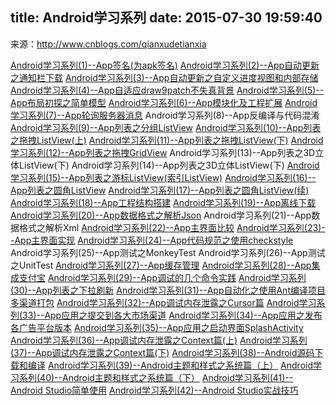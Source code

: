 title: Android学习系列
date: 2015-07-30 19:59:40
---

来源：http://www.cnblogs.com/qianxudetianxia

[Android学习系列(1)--App签名(为apk签名)](http://www.cnblogs.com/qianxudetianxia/archive/2011/04/09/2010468.html)
[Android学习系列(2)--App自动更新之通知栏下载](http://www.cnblogs.com/qianxudetianxia/archive/2011/04/12/2010919.html)
[Android学习系列(3)--App自动更新之自定义进度视图和内部存储](http://www.cnblogs.com/qianxudetianxia/archive/2011/04/26/2010930.html)
[Android学习系列(4)--App自适应draw9patch不失真背景](http://www.cnblogs.com/qianxudetianxia/archive/2011/04/17/2017591.html)
[Android学习系列(5)--App布局初探之简单模型](http://www.cnblogs.com/qianxudetianxia/archive/2011/04/29/2033057.html)
[Android学习系列(6)--App模块化及工程扩展](http://www.cnblogs.com/qianxudetianxia/archive/2011/05/01/2030232.html)
[Android学习系列(7)--App轮询服务器消息](http://www.cnblogs.com/qianxudetianxia/archive/2011/05/03/2029704.html)
Android学习系列(8)--App反编译与代码混淆
[Android学习系列(9)--App列表之分组ListView](http://www.cnblogs.com/qianxudetianxia/archive/2011/06/07/2074326.html)
[Android学习系列(10)--App列表之拖拽ListView(上)](http://www.cnblogs.com/qianxudetianxia/archive/2011/06/12/2068761.html)
[Android学习系列(11)--App列表之拖拽ListView(下)](http://www.cnblogs.com/qianxudetianxia/archive/2011/06/13/2079253.html)
[Android学习系列(12)--App列表之拖拽GridView](http://www.cnblogs.com/qianxudetianxia/archive/2011/06/19/2084886.html)
Android学习系列(13)--App列表之3D立体ListView(下)
Android学习系列(14)--App列表之3D立体ListView(下)
[Android学习系列(15)--App列表之游标ListView(索引ListView)](http://www.cnblogs.com/qianxudetianxia/archive/2011/08/04/2088493.html)
[Android学习系列(16)--App列表之圆角ListView](http://www.cnblogs.com/qianxudetianxia/archive/2011/09/19/2068760.html)
[Android学习系列(17)--App列表之圆角ListView(续)](http://www.cnblogs.com/qianxudetianxia/archive/2011/12/11/2283794.html)
[Android学习系列(18)--App工程结构搭建](http://www.cnblogs.com/qianxudetianxia/archive/2011/06/26/2088503.html)
[Android学习系列(19)--App离线下载](http://www.cnblogs.com/qianxudetianxia/archive/2011/07/20/2108965.html)
[Android学习系列(20)--App数据格式之解析Json](http://www.cnblogs.com/qianxudetianxia/archive/2011/07/22/2079979.html)
Android学习系列(21)--App数据格式之解析Xml
[Android学习系列(22)--App主界面比较](http://www.cnblogs.com/qianxudetianxia/archive/2011/08/28/2155872.html)
[Android学习系列(23)--App主界面实现](http://www.cnblogs.com/qianxudetianxia/archive/2011/09/03/2155875.html)
[Android学习系列(24)--App代码规范之使用checkstyle](http://www.cnblogs.com/qianxudetianxia/archive/2012/01/01/2309102.html)
Android学习系列(25)--App测试之MonkeyTest
Android学习系列(26)--App测试之UnitTest
[Android学习系列(27)--App缓存管理](http://www.cnblogs.com/qianxudetianxia/archive/2012/02/20/2112128.html)
[Android学习系列(28)--App集成支付宝](http://www.cnblogs.com/qianxudetianxia/archive/2012/04/04/2432406.html)
[Android学习系列(29)--App调试的几个命令实践](http://www.cnblogs.com/qianxudetianxia/archive/2012/05/14/2497073.html)
[Android学习系列(30)--App列表之下拉刷新](http://www.cnblogs.com/qianxudetianxia/archive/2012/06/14/2549891.html)
[Android学习系列(31)--App自动化之使用Ant编译项目多渠道打包](http://www.cnblogs.com/qianxudetianxia/archive/2012/07/04/2573687.html)
[Android学习系列(32)--App调试内存泄露之Cursor篇](http://www.cnblogs.com/qianxudetianxia/archive/2012/11/19/2757376.html)
[Android学习系列(33)--App应用之提交到各大市场渠道](http://www.cnblogs.com/qianxudetianxia/archive/2012/12/05/2803894.html)
[Android学习系列(34)--App应用之发布各广告平台版本](http://www.cnblogs.com/qianxudetianxia/archive/2012/12/25/2830343.html)
[Android学习系列(35)--App应用之启动界面SplashActivity](http://www.cnblogs.com/qianxudetianxia/archive/2012/12/30/2839700.html)
[Android学习系列(36)--App调试内存泄露之Context篇(上)](http://www.cnblogs.com/qianxudetianxia/p/3645106.html)
[Android学习系列(37)--App调试内存泄露之Context篇(下)](http://www.cnblogs.com/qianxudetianxia/p/3655475.html)
[Android学习系列(38)--Android源码下载和编译](http://www.cnblogs.com/qianxudetianxia/p/3681890.html)
[Android学习系列(39)--Android主题和样式之系统篇（上）](http://www.cnblogs.com/qianxudetianxia/p/3725466.html)
[Android学习系列(40)--Android主题和样式之系统篇（下）](http://www.cnblogs.com/qianxudetianxia/p/3996020.html)
[Android学习系列(41)--Android Studio简单使用](http://www.cnblogs.com/qianxudetianxia/p/3848272.html)
[Android学习系列(42)--Android Studio实战技巧](http://www.cnblogs.com/qianxudetianxia/p/3987395.html)
